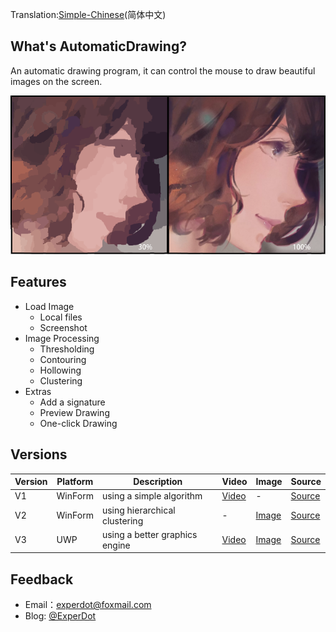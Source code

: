 Translation:[Simple-Chinese](./README-CN.md)(简体中文)

## What's AutomaticDrawing?
An automatic drawing program, it can control the mouse to draw beautiful images on the screen.

![Preview](Documentation/Image/Preview.png)

## Features

* Load Image
    *  Local files
    *  Screenshot
* Image Processing
    *  Thresholding
    *  Contouring
    *  Hollowing
    *  Clustering
* Extras
    *  Add a signature
    *  Preview Drawing
    *  One-click Drawing

## Versions

| Version | Platform | Description                    | Video                                               | Image                                    | Source                                                      |
|---------|----------|--------------------------------|-----------------------------------------------------|------------------------------------------|-------------------------------------------------------------|
| V1      | WinForm  | using a simple algorithm       | [Video](https://www.bilibili.com/video/av11418289/) | -                                        | [Source](AutomaticDrawing.Recognition.FastAI/)              |
| V2      | WinForm  | using hierarchical clustering  | -                                                   | [Image](Documentation/Image/Preview.png) | [Source](AutomaticDrawing.Recognition.Clustering/)          |
| V3      | UWP      | using a better graphics engine | [Video](https://www.bilibili.com/video/av5973458/)  | [Image](Documentation/Image/Compare.png) | [Source](https://github.com/experdot/ExperDot.EDGameEngine) |

## Feedback
* Email：experdot@foxmail.com
* Blog: [@ExperDot](http://www.cnblogs.com/experdot/)
